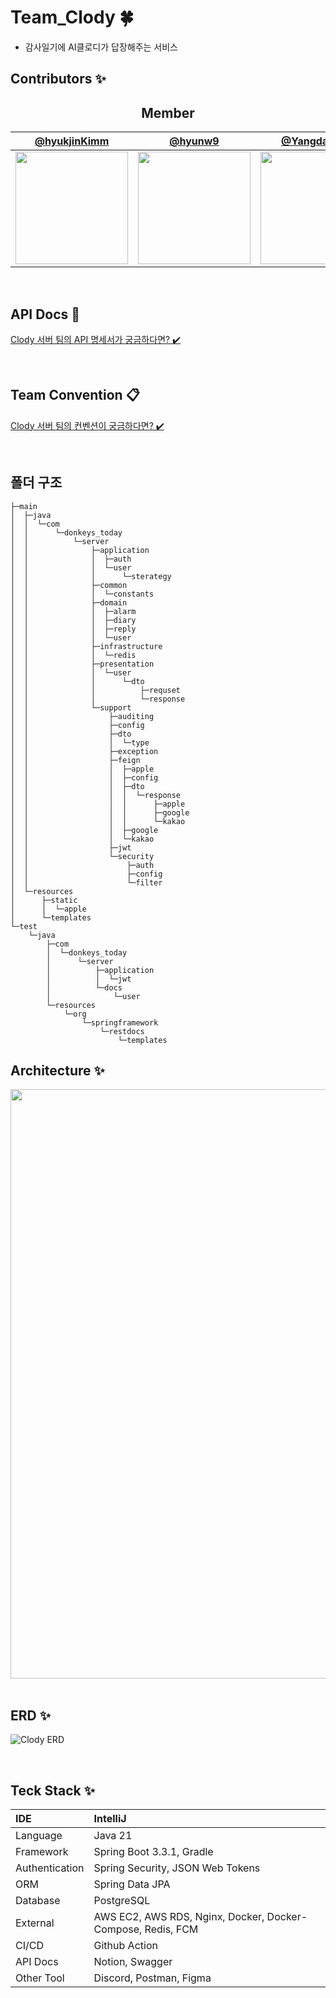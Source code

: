 #  Team_Clody 🍀
- 감사일기에 AI클로디가 답장해주는 서비스

## Contributors ✨

<div align=center>

## Member
| [@hyukjinKimm](https://github.com/hyukjinKimm) | [@hyunw9](https://github.com/hyunw9) |[@Yangdaehan](https://github.com/Yangdaehan)|
|:---:|:---:|:---:|
|<img src="https://github.com/Team-Clody/Clody_server/assets/107605573/5238b646-ba71-40c5-8fcd-3126b202ccbf" width="180" height="180" >|<img src="https://github.com/hyunw9.png" width="180" height="180" >|<img src="https://github.com/Team-Clody/Clody_server/assets/107605573/6109a1f3-2159-4f51-8c7a-40d7de70e8fb" width="180" height="180" >|

  

</div>

<br>

## API Docs 🎁
[Clody 서버 팀의 API 명세서가 궁금하다면? ✔️](https://tangy-lasagna-a67.notion.site/API-3a294e63321a4be892b540d3946823dd?pvs=4)

<br>

## Team Convention 📋
[Clody 서버 팀의 컨벤션이 궁금하다면? ✔️](https://tangy-lasagna-a67.notion.site/50fcaf0dff8f4475a01779446a79f534?pvs=4)

<br>

## 폴더 구조
```
├─main
│  ├─java
│  │  └─com
│  │      └─donkeys_today
│  │          └─server
│  │              ├─application
│  │              │  ├─auth
│  │              │  └─user
│  │              │      └─sterategy
│  │              ├─common
│  │              │  └─constants
│  │              ├─domain
│  │              │  ├─alarm
│  │              │  ├─diary
│  │              │  ├─reply
│  │              │  └─user
│  │              ├─infrastructure
│  │              │  └─redis
│  │              ├─presentation
│  │              │  └─user
│  │              │      └─dto
│  │              │          ├─requset
│  │              │          └─response
│  │              └─support
│  │                  ├─auditing
│  │                  ├─config
│  │                  ├─dto
│  │                  │  └─type
│  │                  ├─exception
│  │                  ├─feign
│  │                  │  ├─apple
│  │                  │  ├─config
│  │                  │  ├─dto
│  │                  │  │  └─response
│  │                  │  │      ├─apple
│  │                  │  │      ├─google
│  │                  │  │      └─kakao
│  │                  │  ├─google
│  │                  │  └─kakao
│  │                  ├─jwt
│  │                  └─security
│  │                      ├─auth
│  │                      ├─config
│  │                      └─filter
│  └─resources
│      ├─static
│      │  └─apple
│      └─templates
└─test
    └─java
        ├─com
        │  └─donkeys_today
        │      └─server
        │          ├─application
        │          │  └─jwt
        │          └─docs
        │              └─user
        └─resources
            └─org
                └─springframework
                    └─restdocs
                        └─templates
```


## Architecture ✨

<div align=center>
  
<img width="943" src="https://github.com/Team-Clody/Clody_server/assets/107605573/5154cf45-588a-4974-a9b7-73fb82a541f5">

</div>

<br>


## ERD ✨

![Clody ERD](https://github.com/Team-Clody/Clody_server/assets/43662405/c3388692-2079-4ac2-8d0b-e7ca17d565f8)

<br>

## Teck Stack ✨

| IDE | IntelliJ |
|:---|:---|
| Language | Java 21 |
| Framework | Spring Boot 3.3.1, Gradle |
| Authentication | Spring Security, JSON Web Tokens |
| ORM | Spring Data JPA |
| Database | PostgreSQL |
| External | AWS EC2, AWS RDS, Nginx, Docker, Docker-Compose, Redis, FCM |
| CI/CD | Github Action |
| API Docs | Notion, Swagger |
| Other Tool | Discord, Postman, Figma |

<br>
